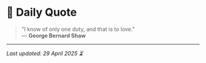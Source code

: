 # 📜 Daily Quote

> "I know of only one duty, and that is to love."  
> — **George Bernard Shaw**

---

_Last updated: 29 April 2025 ⏳_
